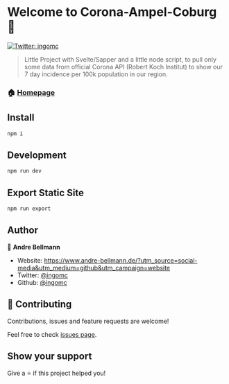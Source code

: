 # Welcome to Corona-Ampel-Coburg 👋

[![Twitter: ingomc](https://img.shields.io/twitter/follow/ingomc.svg?style=social)](https://twitter.com/ingomc)

> Little Project with Svelte/Sapper and a little node script, to pull only some data from official Corona API (Robert Koch Institut) to show our 7 day incidence per 100k population in our region.

### 🏠 [Homepage](https://www.corona-ampel-coburg.de)

## Install

```sh
npm i
```

## Development

```sh
npm run dev
```

## Export Static Site

```sh
npm run export
```

## Author

👤 **Andre Bellmann**

- Website: https://www.andre-bellmann.de/?utm_source=social-media&utm_medium=github&utm_campaign=website
- Twitter: [@ingomc](https://twitter.com/ingomc)
- Github: [@ingomc](https://github.com/ingomc)

## 🤝 Contributing

Contributions, issues and feature requests are welcome!

Feel free to check [issues page](https://github.com/ingomc/coburg19-sapper/issues).

## Show your support

Give a ⭐️ if this project helped you!
